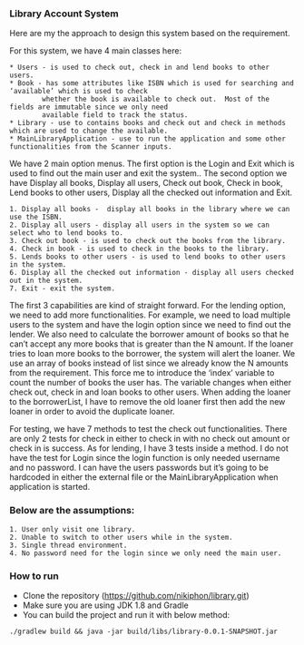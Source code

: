 ### Library Account System

Here are my the approach to design this system based on the requirement.

For this system, we have 4 main classes here: 
```
* Users - is used to check out, check in and lend books to other users.
* Book - has some attributes like ISBN which is used for searching and ‘available’ which is used to check
        whether the book is available to check out.  Most of the fields are immutable since we only need 
        available field to track the status.
* Library - use to contains books and check out and check in methods which are used to change the available.
* MainLibraryApplication - use to run the application and some other functionalities from the Scanner inputs.
```
We have 2 main option menus.  The first option is the Login and Exit which is used to find out the main user and exit the system..  The second option we have Display all books, Display all users, Check out book, Check in book, Lend books to other users, Display all the checked out information and Exit.
```
1. Display all books -  display all books in the library where we can use the ISBN.
2. Display all users - display all users in the system so we can select who to lend books to.
3. Check out book - is used to check out the books from the library.
4. Check in book - is used to check in the books to the library.
5. Lends books to other users - is used to lend books to other users in the system.
6. Display all the checked out information - display all users checked  out in the system.
7. Exit - exit the system.
```

The first 3 capabilities are kind of straight forward.  For the lending option, we need to add more
 functionalities.  For example, we need to load multiple users to the system and have the login option 
 since we need to find out the lender.  We also need to calculate the borrower amount of books so that 
 he can’t accept any more books that is greater than the N amount.  If the loaner tries to loan more 
 books to the borrower, the system will alert the loaner.  We use an array of books instead of list 
 since we already know the N amounts from the requirement. This force me to introduce the ‘index’ 
 variable to count the number of books the user has.  The variable changes when either check out, 
 check in and loan books to other users.  When adding the loaner to the borrowerList, I have to remove the old loaner 
 first then add the new loaner in order to avoid the duplicate loaner.

For testing,  we have 7 methods to test the check out functionalities.  There are only 2 tests for check 
in either to check in with no check out amount or check in is success. As for lending, I have 3 tests inside a method.  I do not have the test for Login since the login function is only needed username and no password.  I can have the users passwords but it’s going to be hardcoded in either the external file or the 
MainLibraryApplication when application is started.

### Below are the assumptions:
```
1. User only visit one library.
2. Unable to switch to other users while in the system.
3. Single thread environment.
4. No password need for the login since we only need the main user.
```

### How to run
* Clone the repository (https://github.com/nikiphon/library.git)
* Make sure you are using JDK 1.8 and Gradle
* You can build the project and run it with below method:
```
./gradlew build && java -jar build/libs/library-0.0.1-SNAPSHOT.jar
```
